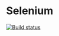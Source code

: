# Selenium
[![Build status](https://ci.appveyor.com/api/projects/status/djkm6gv0w5yle6wu?svg=true)](https://ci.appveyor.com/project/TatyanaSmyslova33542/selenium)
